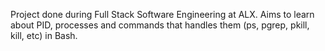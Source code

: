 Project done during Full Stack Software Engineering at ALX. Aims to learn about PID, processes and commands that handles them (ps, pgrep, pkill, kill, etc) in Bash.
